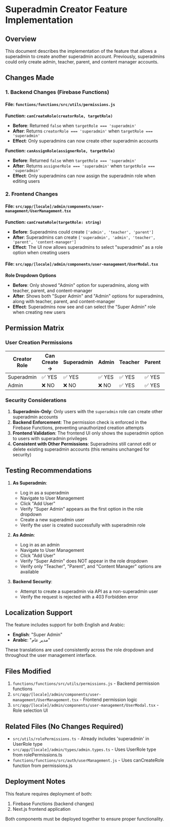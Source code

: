 # Superadmin Creator Feature Implementation

## Overview
This document describes the implementation of the feature that allows a superadmin to create another superadmin account. Previously, superadmins could only create admin, teacher, parent, and content manager accounts.

## Changes Made

### 1. Backend Changes (Firebase Functions)

#### File: `functions/functions/src/utils/permissions.js`

**Function: `canCreateRole(creatorRole, targetRole)`**
- **Before**: Returned `false` when `targetRole === 'superadmin'`
- **After**: Returns `creatorRole === 'superadmin'` when `targetRole === 'superadmin'`
- **Effect**: Only superadmins can now create other superadmin accounts

**Function: `canAssignRole(assignerRole, targetRole)`**
- **Before**: Returned `false` when `targetRole === 'superadmin'`
- **After**: Returns `assignerRole === 'superadmin'` when `targetRole === 'superadmin'`
- **Effect**: Only superadmins can now assign the superadmin role when editing users

### 2. Frontend Changes

#### File: `src/app/[locale]/admin/components/user-management/UserManagement.tsx`

**Function: `canCreateRole(targetRole: string)`**
- **Before**: Superadmins could create `['admin', 'teacher', 'parent']`
- **After**: Superadmins can create `['superadmin', 'admin', 'teacher', 'parent', 'content-manager']`
- **Effect**: The UI now allows superadmins to select "superadmin" as a role option when creating users

#### File: `src/app/[locale]/admin/components/user-management/UserModal.tsx`

**Role Dropdown Options**
- **Before**: Only showed "Admin" option for superadmins, along with teacher, parent, and content-manager
- **After**: Shows both "Super Admin" and "Admin" options for superadmins, along with teacher, parent, and content-manager
- **Effect**: Superadmins now see and can select the "Super Admin" role when creating new users

## Permission Matrix

### User Creation Permissions

| Creator Role | Can Create → | Superadmin | Admin | Teacher | Parent | Content Manager |
|--------------|--------------|------------|-------|---------|--------|-----------------|
| Superadmin   | ✅ YES       | ✅ YES     | ✅ YES | ✅ YES  | ✅ YES | ✅ YES          |
| Admin        | ❌ NO        | ❌ NO      | ❌ NO  | ✅ YES  | ✅ YES | ❌ NO           |

### Security Considerations

1. **Superadmin-Only**: Only users with the `superadmin` role can create other superadmin accounts
2. **Backend Enforcement**: The permission check is enforced in the Firebase Functions, preventing unauthorized creation attempts
3. **Frontend Validation**: The frontend UI only shows the superadmin option to users with superadmin privileges
4. **Consistent with Other Permissions**: Superadmins still cannot edit or delete existing superadmin accounts (this remains unchanged for security)

## Testing Recommendations

1. **As Superadmin**: 
   - Log in as a superadmin
   - Navigate to User Management
   - Click "Add User"
   - Verify "Super Admin" appears as the first option in the role dropdown
   - Create a new superadmin user
   - Verify the user is created successfully with superadmin role

2. **As Admin**:
   - Log in as an admin
   - Navigate to User Management
   - Click "Add User"
   - Verify "Super Admin" does NOT appear in the role dropdown
   - Verify only "Teacher", "Parent", and "Content Manager" options are available

3. **Backend Security**:
   - Attempt to create a superadmin via API as a non-superadmin user
   - Verify the request is rejected with a 403 Forbidden error

## Localization Support

The feature includes support for both English and Arabic:

- **English**: "Super Admin"
- **Arabic**: "مدير عام"

These translations are used consistently across the role dropdown and throughout the user management interface.

## Files Modified

1. `functions/functions/src/utils/permissions.js` - Backend permission functions
2. `src/app/[locale]/admin/components/user-management/UserManagement.tsx` - Frontend permission logic
3. `src/app/[locale]/admin/components/user-management/UserModal.tsx` - Role selection UI

## Related Files (No Changes Required)

- `src/utils/rolePermissions.ts` - Already includes 'superadmin' in UserRole type
- `src/app/[locale]/admin/types/admin.types.ts` - Uses UserRole type from rolePermissions.ts
- `functions/functions/src/auth/userManagement.js` - Uses canCreateRole function from permissions.js

## Deployment Notes

This feature requires deployment of both:
1. Firebase Functions (backend changes)
2. Next.js frontend application

Both components must be deployed together to ensure proper functionality.
